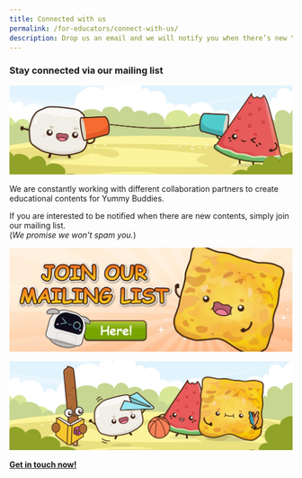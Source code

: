 ```yaml
---
title: Connected with us
permalink: /for-educators/connect-with-us/
description: Drop us an email and we will notify you when there’s new Yummy contents!
---
```

### Stay connected via our mailing list

![stay connected](/images/Website/educator_stay_connected.jpg)

We are constantly working with different collaboration partners to create educational contents for Yummy Buddies. 

If you are interested to be notified when there are new contents, simply join our mailing list. <br>(*We promise we won't spam you.*)

<a href="https://go.gov.sg/yummybuddies-edm"><img alt="" src="/images/Website/cta_mailing_list.jpg"></a>

![collaborate](/images/Website/educator_collab.jpg)

<a target="_blank" href="https://go.gov.sg/yummybuddies-contact-us">**Get in touch now!**</a>
